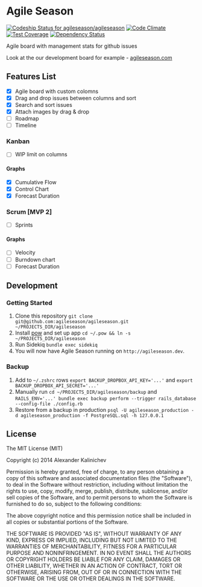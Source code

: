 Agile Season
============
[ ![Codeship Status for agileseason/agileseason](https://codeship.com/projects/79aa4950-4c53-0132-44ef-36f51938a765/status)](https://codeship.com/projects/47044)
[![Code Climate](https://codeclimate.com/github/agileseason/agileseason/badges/gpa.svg)](https://codeclimate.com/github/agileseason/agileseason)
[![Test Coverage](https://codeclimate.com/github/agileseason/agileseason/badges/coverage.svg)](https://codeclimate.com/github/agileseason/agileseason)
[![Dependency Status](https://gemnasium.com/agileseason/agileseason.svg)](https://gemnasium.com/agileseason/agileseason)

Agile board with management stats for github issues

Look at the our development board for example - [agileseason.com](http://agileseason.com/boards/agileseason/agileseason)

## Features List

- [x] Agile board with custom colomns
- [x] Drag and drop issues between columns and sort
- [x] Search and sort issues
- [x] Attach images by drag & drop
- [ ] Roadmap
- [ ] Timeline

### Kanban

- [ ] WIP limit on columns

#### Graphs

- [x] Cumulative Flow
- [x] Control Chart
- [x] Forecast Duration

### Scrum [MVP 2]

- [ ] Sprints

#### Graphs

- [ ] Velocity
- [ ] Burndown chart
- [ ] Forecast Duration

## Development

### Getting Started
1. Clone this repository `git clone git@github.com:agileseason/agileseason.git ~/PROJECTS_DIR/agileseason`
1. Install [pow](http://pow.cx/) and set up app `cd ~/.pow && ln -s ~/PROJECTS_DIR/agileseason`
1. Run Sidekiq `bundle exec sidekiq`
1. You will now have Agile Season running on `http://agileseason.dev`.

### Backup
1. Add to `~/.zshrc` rows `export BACKUP_DROPBOX_API_KEY='...'` and `export BACKUP_DROPBOX_API_SECRET='...'`
1. Manually run `cd ~/PROJECTS_DIR/agileseason/backup` and `RAILS_ENV='...' bundle exec backup perform --trigger rails_database --config-file ./config.rb`
1. Restore from a backup in production `psql -U agileseason_production -d agileseason_production -f PostgreSQL.sql -h 127.0.0.1`

## License

The MIT License (MIT)

Copyright (c) 2014 Alexander Kalinichev

Permission is hereby granted, free of charge, to any person obtaining a copy
of this software and associated documentation files (the "Software"), to deal
in the Software without restriction, including without limitation the rights
to use, copy, modify, merge, publish, distribute, sublicense, and/or sell
copies of the Software, and to permit persons to whom the Software is
furnished to do so, subject to the following conditions:

The above copyright notice and this permission notice shall be included in all
copies or substantial portions of the Software.

THE SOFTWARE IS PROVIDED "AS IS", WITHOUT WARRANTY OF ANY KIND, EXPRESS OR
IMPLIED, INCLUDING BUT NOT LIMITED TO THE WARRANTIES OF MERCHANTABILITY,
FITNESS FOR A PARTICULAR PURPOSE AND NONINFRINGEMENT. IN NO EVENT SHALL THE
AUTHORS OR COPYRIGHT HOLDERS BE LIABLE FOR ANY CLAIM, DAMAGES OR OTHER
LIABILITY, WHETHER IN AN ACTION OF CONTRACT, TORT OR OTHERWISE, ARISING FROM,
OUT OF OR IN CONNECTION WITH THE SOFTWARE OR THE USE OR OTHER DEALINGS IN THE
SOFTWARE.
